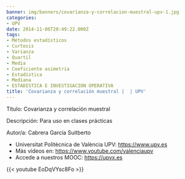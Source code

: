 ```yaml
---
banner: img/banners/covarianza-y-correlacion-muestral-upv-1.jpg
categories:
- UPV
date: 2014-11-06T20:49:22.000Z
tags:
- Métodos estadísticos
- Curtosis
- Varianza
- Quartil
- Media
- Coeficiente asimetría
- Estadística
- Mediana
- ESTADISTICA E INVESTIGACION OPERATIVA
title: 'Covarianza y correlación muestral |  | UPV'
---
```


Título: Covarianza y correlación muestral

Descripción: Para uso en clases prácticas 

Autor/a: Cabrera García Suitberto



+ Universitat Politècnica de València UPV: https://www.upv.es
+ Más vídeos en: https://www.youtube.com/valenciaupv
+ Accede a nuestros MOOC: https://upvx.es

{{< youtube EoDqVYsc8Fo >}}
